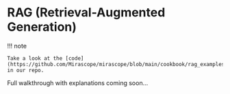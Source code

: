 # RAG (Retrieval-Augmented Generation)

!!! note

    Take a look at the [code](https://github.com/Mirascope/mirascope/blob/main/cookbook/rag_examples/local_embeddings.py) in our repo.

Full walkthrough with explanations coming soon...
